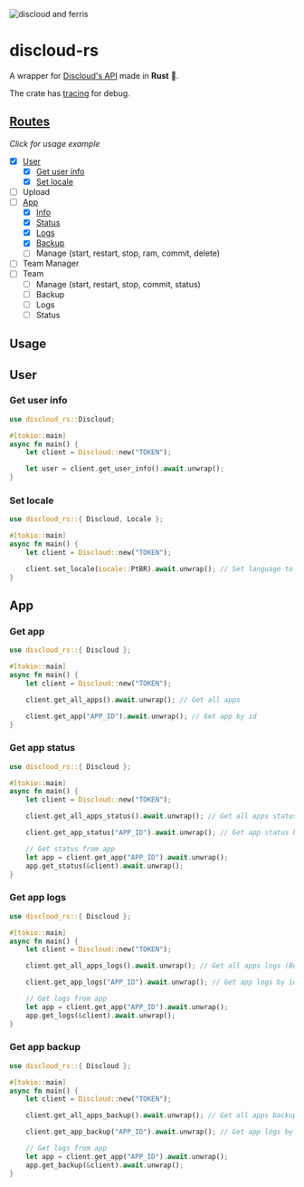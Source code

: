 ![discloud and ferris](https://github.com/jackskelt/discloud-rs/assets/86922268/42249ccb-4e20-4c60-a463-7dfd06466c32)

# discloud-rs


A wrapper for [Discloud's API](https://docs.discloudbot.com/api/usar-a-api) made in **Rust** 🦀.

The crate has [tracing](https://crates.io/crates/tracing) for debug.

## [Routes](https://discloud.github.io/apidoc/)
*Click for usage example*

- [x] [User](#user)
  - [x] [Get user info](#get-user-info)
  - [x] [Set locale](#set-locale)
- [ ] Upload
- [ ] [App](#app)
  - [x] [Info](#get-app)
  - [x] [Status](#get-app-status)
  - [x] [Logs](#get-app-logs)
  - [x] [Backup](#get-app-backup)
  - [ ] Manage (start, restart, stop, ram, commit, delete)
- [ ] Team Manager
- [ ] Team
  - [ ] Manage (start, restart, stop, commit, status)
  - [ ] Backup
  - [ ] Logs
  - [ ] Status

## Usage

## User

### Get user info
```rs
use discloud_rs::Discloud;

#[tokio::main]
async fn main() {
    let client = Discloud::new("TOKEN");

    let user = client.get_user_info().await.unwrap();
}
```

### Set locale
```rs
use discloud_rs::{ Discloud, Locale };

#[tokio::main]
async fn main() {
    let client = Discloud::new("TOKEN");

    client.set_locale(Locale::PtBR).await.unwrap(); // Set language to Brazilian Portuguese
}
```

## App

### Get app
```rs
use discloud_rs::{ Discloud };

#[tokio::main]
async fn main() {
    let client = Discloud::new("TOKEN");

    client.get_all_apps().await.unwrap(); // Get all apps

    client.get_app("APP_ID").await.unwrap(); // Get app by id
}
```

### Get app status
```rs
use discloud_rs::{ Discloud };

#[tokio::main]
async fn main() {
    let client = Discloud::new("TOKEN");

    client.get_all_apps_status().await.unwrap(); // Get all apps status

    client.get_app_status("APP_ID").await.unwrap(); // Get app status by id

    // Get status from app
    let app = client.get_app("APP_ID").await.unwrap();
    app.get_status(&client).await.unwrap();
}
```

### Get app logs
```rs
use discloud_rs::{ Discloud };

#[tokio::main]
async fn main() {
    let client = Discloud::new("TOKEN");

    client.get_all_apps_logs().await.unwrap(); // Get all apps logs (Be careful if you have many apps)

    client.get_app_logs("APP_ID").await.unwrap(); // Get app logs by id

    // Get logs from app
    let app = client.get_app("APP_ID").await.unwrap();
    app.get_logs(&client).await.unwrap();
}
```

### Get app backup
```rs
use discloud_rs::{ Discloud };

#[tokio::main]
async fn main() {
    let client = Discloud::new("TOKEN");

    client.get_all_apps_backup().await.unwrap(); // Get all apps backup (This may take a while)

    client.get_app_backup("APP_ID").await.unwrap(); // Get app logs by id

    // Get logs from app
    let app = client.get_app("APP_ID").await.unwrap();
    app.get_backup(&client).await.unwrap();
}
```